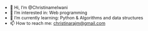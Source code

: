- 👋 Hi, I’m @Christinamelwani
- 👀 I’m interested in: Web programming
- 🌱 I’m currently learning: Python & Algorithms and data structures
- 📫 How to reach me: christinarajm@gmail.com

<!---
Christinamelwani/Christinamelwani is a ✨ special ✨ repository because its `README.md` (this file) appears on your GitHub profile.
You can click the Preview link to take a look at your changes.
--->
